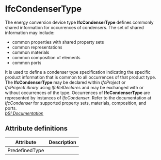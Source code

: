 IfcCondenserType
================
The energy conversion device type **IfcCondenserType** defines commonly shared
information for occurrences of condensers. The set of shared information may
include:  
  
* common properties with shared property sets  
* common representations  
* common materials  
* common composition of elements  
* common ports  
  
It is used to define a condenser type specification indicating the specific
product information that is common to all occurrences of that product type.
The **IfcCondenserType** may be declared within _IfcProject_ or
_IfcProjectLibrary_ using _IfcRelDeclares_ and may be exchanged with or
without occurrences of the type. Occurrences of **IfcCondenserType** are
represented by instances of _IfcCondenser_. Refer to the documentation at
_IfcCondenser_ for supported property sets, materials, composition, and ports.  
[ _bSI
Documentation_](https://standards.buildingsmart.org/IFC/DEV/IFC4_2/FINAL/HTML/schema/ifchvacdomain/lexical/ifccondensertype.htm)


Attribute definitions
---------------------
| Attribute      | Description   |
|----------------|---------------|
| PredefinedType |               |


